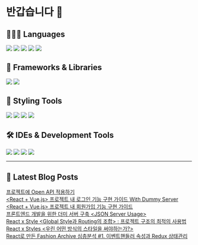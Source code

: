 # 반갑습니다 👋

## 🧑🏻‍💻 Languages

<p>
  <img src="https://img.shields.io/badge/HTML5-E34F26?style=flat-square&logo=html5&logoColor=white"/>
  <img src="https://img.shields.io/badge/CSS3-1572B6?style=flat-square&logo=css3&logoColor=white"/> <!-- CSS 추가 -->
  <img src="https://img.shields.io/badge/JavaScript-F7DF1E?style=flat-square&logo=JavaScript&logoColor=white"/> 
  <img src="https://img.shields.io/badge/Java-5382A1?style=flat-square&logo=openjdk&logoColor=white"/>
  <img src="https://img.shields.io/badge/Python-3776AB?style=flat-square&logo=python&logoColor=white"/> <!-- Python 추가 -->
</p>

## 📘 Frameworks & Libraries

<p>
  <img src="https://img.shields.io/badge/React-61DAFB?style=flat-square&logo=React&logoColor=black"/>
  <img src="https://img.shields.io/badge/Vue.js-4FC08D?style=flat-square&logo=Vue.js&logoColor=white"/>
</p>

## 🪮 Styling Tools

<p>
  <img src="https://img.shields.io/badge/CSS3-1572B6?style=flat-square&logo=css3&logoColor=white"/> <!-- CSS 추가 -->
  <img src="https://img.shields.io/badge/Tailwind CSS-06B6D4?style=flat-square&logo=Tailwind CSS&logoColor=white"/>
  <img src="https://img.shields.io/badge/Sass-CC6699?style=flat-square&logo=Sass&logoColor=white"/>
  <img src="https://img.shields.io/badge/Styled Components-DB7093?style=flat-square&logo=styled-components&logoColor=white"/>
</p>

## 🛠️ IDEs & Development Tools

<p>
  <img src="https://img.shields.io/badge/Git-F05032?style=flat-square&logo=git&logoColor=white"/>
  <img src="https://img.shields.io/badge/GitHub-181717?style=flat-square&logo=GitHub&logoColor=white"/>
  <img src="https://img.shields.io/badge/Visual Studio Code-007ACC?style=flat-square&logo=Visual Studio Code&logoColor=white"/>
  <img src="https://img.shields.io/badge/RStudio-75AADB?style=flat-square&logo=RStudio&logoColor=white"/>
</p>

---


## 📕 Latest Blog Posts

<a href=https://wonbin109.tistory.com/77>프로젝트에 Open API 적용하기</a></br><a href=https://wonbin109.tistory.com/76>&lt;React + Vue.js&gt; 프로젝트 내 로그인 기능 구현 가이드 With Dummy Server</a></br><a href=https://wonbin109.tistory.com/75>&lt;React + Vue.js&gt; 프로젝트 내 회원가입 기능 구현 가이드</a></br><a href=https://wonbin109.tistory.com/74>프론트엔드 개발을 위한 더미 서버 구축 &lt;JSON Server Usage&gt;</a></br><a href=https://wonbin109.tistory.com/73>React x Style &lt;Global Style과 Routing의 조합&gt; : 프로젝트 구조의 최적의 사용법</a></br><a href=https://wonbin109.tistory.com/72>React x Styles &lt;우린 어떤 방식의 스타일을 써야하는가?&gt;</a></br><a href=https://wonbin109.tistory.com/71>React로 만든 Fashion Archive 심층분석 #1.  이벤트핸들러 속성과 Redux 상태관리</a></br>